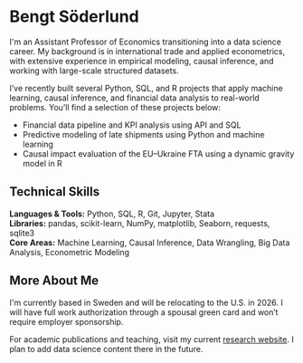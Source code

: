# Bengt Söderlund

I'm an Assistant Professor of Economics transitioning into a data science career. My background is in international trade and applied econometrics, with extensive experience in empirical modeling, causal inference, and working with large-scale structured datasets.

I’ve recently built several Python, SQL, and R projects that apply machine learning, causal inference, and financial data analysis to real-world problems. You’ll find a selection of these projects below:

- Financial data pipeline and KPI analysis using API and SQL  
- Predictive modeling of late shipments using Python and machine learning  
- Causal impact evaluation of the EU–Ukraine FTA using a dynamic gravity model in R

## Technical Skills

**Languages & Tools:** Python, SQL, R, Git, Jupyter, Stata  
**Libraries:** pandas, scikit-learn, NumPy, matplotlib, Seaborn, requests, sqlite3  
**Core Areas:** Machine Learning, Causal Inference, Data Wrangling, Big Data Analysis, Econometric Modeling

## More About Me

I'm currently based in Sweden and will be relocating to the U.S. in 2026. I will have full work authorization through a spousal green card and won’t require employer sponsorship.

For academic publications and teaching, visit my current [research website](https://www.bengtsoderlund.com). I plan to add data science content there in the future.